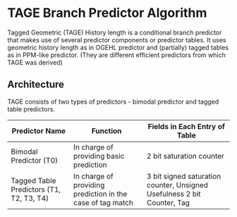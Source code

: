 # TAGE Branch Predictor Algorithm
Tagged Geometric (TAGE) History length is a conditional branch predictor that makes use of several predictor components or predictor tables. It uses geometric history length as in OGEHL predictor and (partially) tagged tables as in PPM-like predictor. (They are different efficient predictors from which TAGE was derived)

## Architecture
TAGE consists of two types of predictors - bimodal predictor and tagged table predictors.

| Predictor Name | Function | Fields in Each Entry of Table |
|---------|----------|----------|
| Bimodal Predictor (T0) | In charge of providing basic prediction | 2 bit saturation counter |
| Tagged Table Predictors (T1, T2, T3, T4) | In charge of providing prediction in the case of tag match | 3 bit signed saturation counter, Unsigned Usefulness 2 bit Counter, Tag |

